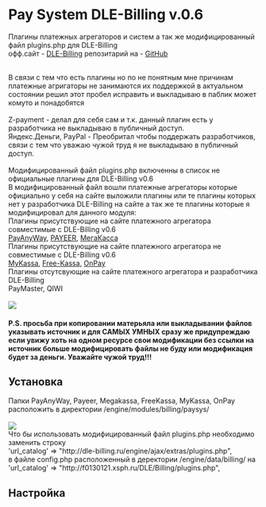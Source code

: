 # Pay System DLE-Billing v.0.6
Плагины платежных агрегаторов и систем а так же модифицированный файл plugins.php для DLE-Billing<br>
офф.сайт - <a href="http://dle-billing.ru/" target="_blank">DLE-Billing</a> репозитарий на - <a href="https://github.com/mr-Evgen/dle-billing-module" target="_blank">GitHub</a><br><br>

В связи с тем что есть плагины но по не понятным мне причинам платежные агригаторы не занимаются их поддержкой в актуальном состоянии решил этот пробел исправить и выкладываю в паблик может комуто и понадобятся<br><br>
Z-payment - делал для себя сам и т.к. данный плагин есть у разработчика не выкладываю в публичный доступ.<br>
Яндекс.Деньги, PayPal - Преобритал чтобы поддержать разработчиков, связи с тем что уважаю чужой труд я не выкладываю в публичный доступ.<br><br>
Модифицированный файл plugins.php включенны в список не официальные плагины для DLE-Billing v0.6<br>
В модифицированный файл вошли платежные агрегаторы которые официально у себя на сайте выложили плагины или те плагины которых нет у разработчика DLE-Billing на сайте а так же те плагины которые я модифицировал для данного модуля:<br>
Плагины присутствующие на сайте платежного агрегатора совместимые с DLE-Billing v0.6<br>
<a href="https://payanyway.ru/info/w/ru/public/w/partnership/developers/instructions/dle.html" target="_blank">PayAnyWay</a>, <a href="https://payeer.com/ru/modules/" target="_blank">PAYEER</a>, <a href="https://megakassa.ru/cms/" target="_blank">МегаКасса</a><br>
Плагины присутствующие на сайте платежного агрегатора не совместимые с DLE-Billing v0.6<br>
<a href="http://www.mykassa.org/page/cmsmodule" target="_blank">MyKassa</a>, <a href="http://www.free-kassa.ru/news.php?id=146" target="_blank">Free-Kassa</a>, <a href="http://onpaysolutions.ru/%D0%BC%D0%BE%D0%B4%D1%83%D0%BB%D1%8C-%D0%B4%D0%BB%D1%8F-dle-%D0%B1%D0%B0%D0%BB%D0%B0%D0%BD%D1%81-%D0%BF%D0%BE%D0%BB%D1%8C%D0%B7%D0%BE%D0%B2%D0%B0%D1%82%D0%B5%D0%BB%D1%8F/" target="_blank">OnPay</a><br>
Плагины отсутсвующие на сайте платежного агрегатора и разработчика DLE-Billing<br>
PayMaster, QIWI<br><br>
<img src="http://f0130121.xsph.ru/DLE/Billing/info/images/paysis.png"><br>
<h4>P.S. просьба при копировании матерьяла или выкладывании файлов указывать источник и для <b>САМЫХ УМНЫХ сразу же придупреждаю если увижу хоть на одном ресурсе свои модификации без ссылки на источник больше модифицировать файлы не буду или модификация будет за деньги. Уважайте чужой труд!!!</b></h4>
<h2>Установка</h2>
Папки PayAnyWay, Payeer, Megakassa, FreeKassa, MyKassa, OnPay расположить в директории /engine/modules/billing/paysys/<br><br>
<img src="http://f0130121.xsph.ru/DLE/Billing/info/images/sisftp.png"><br>
Что бы использовать модифицированный файл plugins.php необходимо заменить строку<br>'url_catalog' => "http://dle-billing.ru/engine/ajax/extras/plugins.php",<br>в файле config.php расположенный в деректории /engine/data/billing/ на<br>'url_catalog' => "http://f0130121.xsph.ru/DLE/Billing/plugins.php",
<h2>Настройка</h2>
